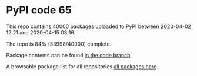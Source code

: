 # PyPI code 65

This repo contains 40000 packages uploaded to PyPI between 
2020-04-02 12:21 and 2020-04-15 03:16.

The repo is 84% (33998/40000) complete.

Package contents can be found [in the code branch](https://github.com/pypi-data/pypi-mirror-65/tree/code/packages).

A browsable package list for all repositories [all packages here](https://pypi-data.github.io/website/repositories/pypi-mirror-65).


